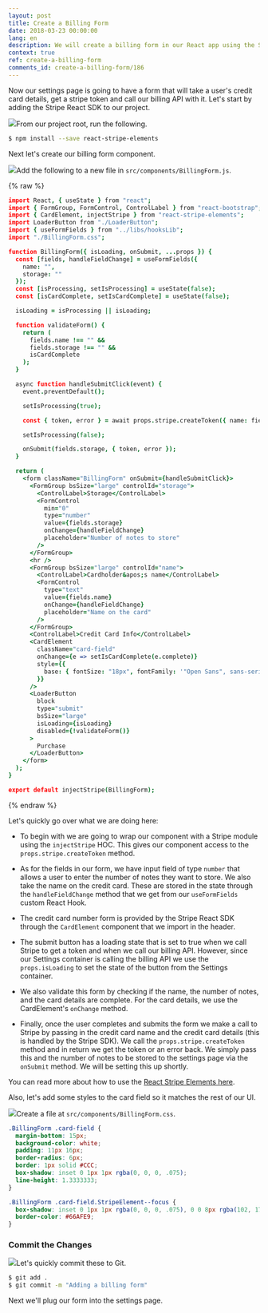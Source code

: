 ```yaml
---
layout: post
title: Create a Billing Form
date: 2018-03-23 00:00:00
lang: en
description: We will create a billing form in our React app using the Stripe React SDK. We will use the CardElement to let the user input their credit card details and call the createToken method to generate a token that we can pass to our serverless billing API.
context: true
ref: create-a-billing-form
comments_id: create-a-billing-form/186
---
```


Now our settings page is going to have a form that will take a user's credit card details, get a stripe token and call our billing API with it. Let's start by adding the Stripe React SDK to our project.

<img class="code-marker" src="/assets/s.png" />From our project root, run the following.

``` bash
$ npm install --save react-stripe-elements
```

Next let's create our billing form component.

<img class="code-marker" src="/assets/s.png" />Add the following to a new file in `src/components/BillingForm.js`.

{% raw %}
``` coffee
import React, { useState } from "react";
import { FormGroup, FormControl, ControlLabel } from "react-bootstrap";
import { CardElement, injectStripe } from "react-stripe-elements";
import LoaderButton from "./LoaderButton";
import { useFormFields } from "../libs/hooksLib";
import "./BillingForm.css";

function BillingForm({ isLoading, onSubmit, ...props }) {
  const [fields, handleFieldChange] = useFormFields({
    name: "",
    storage: ""
  });
  const [isProcessing, setIsProcessing] = useState(false);
  const [isCardComplete, setIsCardComplete] = useState(false);

  isLoading = isProcessing || isLoading;

  function validateForm() {
    return (
      fields.name !== "" &&
      fields.storage !== "" &&
      isCardComplete
    );
  }

  async function handleSubmitClick(event) {
    event.preventDefault();

    setIsProcessing(true);

    const { token, error } = await props.stripe.createToken({ name: fields.name });

    setIsProcessing(false);

    onSubmit(fields.storage, { token, error });
  }

  return (
    <form className="BillingForm" onSubmit={handleSubmitClick}>
      <FormGroup bsSize="large" controlId="storage">
        <ControlLabel>Storage</ControlLabel>
        <FormControl
          min="0"
          type="number"
          value={fields.storage}
          onChange={handleFieldChange}
          placeholder="Number of notes to store"
        />
      </FormGroup>
      <hr />
      <FormGroup bsSize="large" controlId="name">
        <ControlLabel>Cardholder&apos;s name</ControlLabel>
        <FormControl
          type="text"
          value={fields.name}
          onChange={handleFieldChange}
          placeholder="Name on the card"
        />
      </FormGroup>
      <ControlLabel>Credit Card Info</ControlLabel>
      <CardElement
        className="card-field"
        onChange={e => setIsCardComplete(e.complete)}
        style={{
          base: { fontSize: "18px", fontFamily: '"Open Sans", sans-serif' }
        }}
      />
      <LoaderButton
        block
        type="submit"
        bsSize="large"
        isLoading={isLoading}
        disabled={!validateForm()}
      >
        Purchase
      </LoaderButton>
    </form>
  );
}

export default injectStripe(BillingForm);
```
{% endraw %}

Let's quickly go over what we are doing here:

- To begin with we are going to wrap our component with a Stripe module using the `injectStripe` HOC. This gives our component access to the `props.stripe.createToken` method.

- As for the fields in our form, we have input field of type `number` that allows a user to enter the number of notes they want to store. We also take the name on the credit card. These are stored in the state through the `handleFieldChange` method that we get from our `useFormFields` custom React Hook.

- The credit card number form is provided by the Stripe React SDK through the `CardElement` component that we import in the header.

- The submit button has a loading state that is set to true when we call Stripe to get a token and when we call our billing API. However, since our Settings container is calling the billing API we use the `props.isLoading` to set the state of the button from the Settings container.

- We also validate this form by checking if the name, the number of notes, and the card details are complete. For the card details, we use the CardElement's `onChange` method.

- Finally, once the user completes and submits the form we make a call to Stripe by passing in the credit card name and the credit card details (this is handled by the Stripe SDK). We call the `props.stripe.createToken` method and in return we get the token or an error back. We simply pass this and the number of notes to be stored to the settings page via the `onSubmit` method. We will be setting this up shortly.

You can read more about how to use the [React Stripe Elements here](https://github.com/stripe/react-stripe-elements).

Also, let's add some styles to the card field so it matches the rest of our UI.

<img class="code-marker" src="/assets/s.png" />Create a file at `src/components/BillingForm.css`.

``` css
.BillingForm .card-field {
  margin-bottom: 15px;
  background-color: white;
  padding: 11px 16px;
  border-radius: 6px;
  border: 1px solid #CCC;
  box-shadow: inset 0 1px 1px rgba(0, 0, 0, .075);
  line-height: 1.3333333;
}

.BillingForm .card-field.StripeElement--focus {
  box-shadow: inset 0 1px 1px rgba(0, 0, 0, .075), 0 0 8px rgba(102, 175, 233, .6);
  border-color: #66AFE9;
}
```

### Commit the Changes

<img class="code-marker" src="/assets/s.png" />Let's quickly commit these to Git.

``` bash
$ git add .
$ git commit -m "Adding a billing form"
```

Next we'll plug our form into the settings page.
